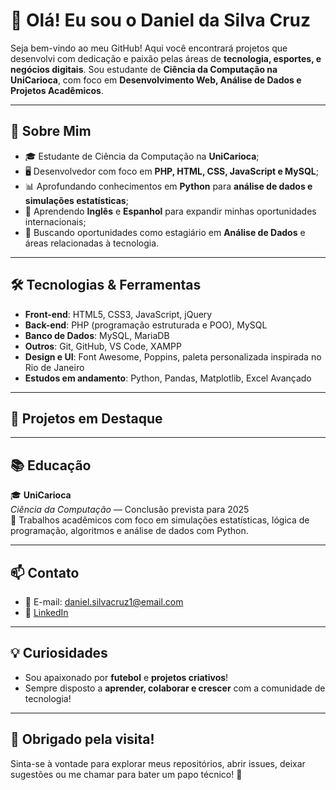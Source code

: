 # 👋 Olá! Eu sou o Daniel da Silva Cruz

Seja bem-vindo ao meu GitHub! Aqui você encontrará projetos que desenvolvi com dedicação e paixão pelas áreas de **tecnologia, esportes, e negócios digitais**. Sou estudante de **Ciência da Computação na UniCarioca**, com foco em **Desenvolvimento Web, Análise de Dados e Projetos Acadêmicos**.

---

## 🚀 Sobre Mim

- 🎓 Estudante de Ciência da Computação na **UniCarioca**;
- 🖥️ Desenvolvedor com foco em **PHP, HTML, CSS, JavaScript e MySQL**;
- 📊 Aprofundando conhecimentos em **Python** para **análise de dados e simulações estatísticas**;
- 🌱 Aprendendo **Inglês** e **Espanhol** para expandir minhas oportunidades internacionais;
- 💼 Buscando oportunidades como estagiário em **Análise de Dados** e áreas relacionadas à tecnologia.

---

## 🛠️ Tecnologias & Ferramentas

- **Front-end**: HTML5, CSS3, JavaScript, jQuery  
- **Back-end**: PHP (programação estruturada e POO), MySQL  
- **Banco de Dados**: MySQL, MariaDB  
- **Outros**: Git, GitHub, VS Code, XAMPP  
- **Design e UI**: Font Awesome, Poppins, paleta personalizada inspirada no Rio de Janeiro  
- **Estudos em andamento**: Python, Pandas, Matplotlib, Excel Avançado

---

## 📌 Projetos em Destaque


---

## 📚 Educação

🎓 **UniCarioca**  
*Ciência da Computação* — Conclusão prevista para 2025  
📌 Trabalhos acadêmicos com foco em simulações estatísticas, lógica de programação, algoritmos e análise de dados com Python.

---

## 📫 Contato

- 💌 E-mail: daniel.silvacruz1@email.com  
- 🔗 [LinkedIn](https://www.linkedin.com/in/danielsilvacruz15/)  

---

## 💡 Curiosidades

- Sou apaixonado por **futebol** e **projetos criativos**!
- Sempre disposto a **aprender, colaborar e crescer** com a comunidade de tecnologia!

---

## 🌟 Obrigado pela visita!
Sinta-se à vontade para explorar meus repositórios, abrir issues, deixar sugestões ou me chamar para bater um papo técnico! 🚀

